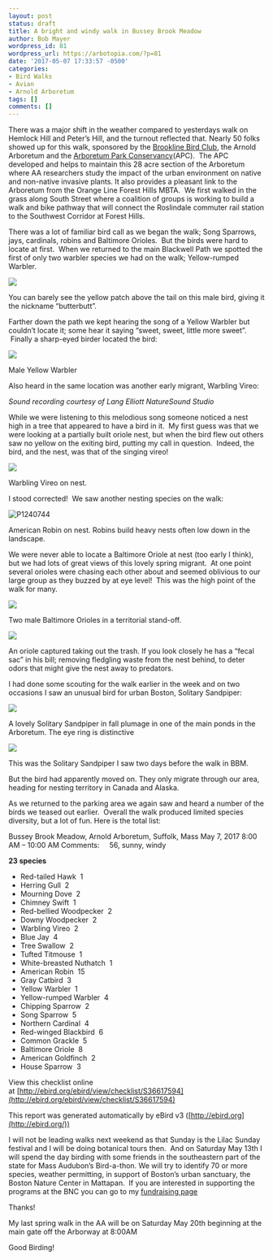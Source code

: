 ```yaml
---
layout: post
status: draft
title: A bright and windy walk in Bussey Brook Meadow
author: Bob Mayer
wordpress_id: 81
wordpress_url: https://arbotopia.com/?p=81
date: '2017-05-07 17:33:57 -0500'
categories:
- Bird Walks
- Avian
- Arnold Arboretum
tags: []
comments: []
---
```


There was a major shift in the weather compared to yesterdays walk on Hemlock Hill and Peter’s Hill, and the turnout reflected that. Nearly 50 folks showed up for this walk, sponsored by the [Brookline Bird Club](http://www.brooklinebirdclub.org/), the Arnold Arboretum and the [Arboretum Park Conservancy](http://www.arboretumparkconservancy.org/)(APC).  The APC developed and helps to maintain this 28 acre section of the Arboretum where AA researchers study the impact of the urban environment on native and non-native invasive plants. It also provides a pleasant link to the Arboretum from the Orange Line Forest Hills MBTA.  We first walked in the grass along South Street where a coalition of groups is working to build a walk and bike pathway that will connect the Roslindale commuter rail station to the Southwest Corridor at Forest Hills.

There was a lot of familiar bird call as we began the walk; Song Sparrows, jays, cardinals, robins and Baltimore Orioles.  But the birds were hard to locate at first.  When we returned to the main Blackwell Path we spotted the first of only two warbler species we had on the walk; Yellow-rumped Warbler.

![](/images/2018/11/P1120856.jpg)

You can barely see the yellow patch above the tail on this male bird, giving it the nickname “butterbutt”.

Farther down the path we kept hearing the song of a Yellow Warbler but couldn’t locate it; some hear it saying “sweet, sweet, little more sweet”.  Finally a sharp-eyed birder located the bird:

![](/images/2018/11/P1080518_1.jpg)

Male Yellow Warbler

Also heard in the same location was another early migrant, Warbling Vireo:

_Sound recording courtesy of Lang Elliott NatureSound Studio﻿_

While we were listening to this melodious song someone noticed a nest high in a tree that appeared to have a bird in it.  My first guess was that we were looking at a partially built oriole nest, but when the bird flew out others saw no yellow on the exiting bird, putting my call in question.  Indeed, the bird, and the nest, was that of the singing vireo!

![](/images/2018/11/P1280042.jpg)

Warbling Vireo on nest.

I stood corrected!  We saw another nesting species on the walk:

![P1240744](/images/2015/05/P1240744.jpg)

American Robin on nest. Robins build heavy nests often low down in the landscape.

We were never able to locate a Baltimore Oriole at nest (too early I think), but we had lots of great views of this lovely spring migrant.  At one point several orioles were chasing each other about and seemed oblivious to our large group as they buzzed by at eye level!  This was the high point of the walk for many.

![](/images/2018/11/P1160016.jpg)

Two male Baltimore Orioles in a territorial stand-off.

![](/images/2018/11/P1030030.jpg)

An oriole captured taking out the trash. If you look closely he has a “fecal sac” in his bill; removing fledgling waste from the nest behind, to deter odors that might give the nest away to predators.

I had done some scouting for the walk earlier in the week and on two occasions I saw an unusual bird for urban Boston, Solitary Sandpiper:

![](/images/2018/11/P1020469.jpg)

A lovely Solitary Sandpiper in fall plumage in one of the main ponds in the Arboretum. The eye ring is distinctive

![](/images/2018/11/P1160036.jpg)

This was the Solitary Sandpiper I saw two days before the walk in BBM.

But the bird had apparently moved on. They only migrate through our area, heading for nesting territory in Canada and Alaska.

As we returned to the parking area we again saw and heard a number of the birds we teased out earlier.  Overall the walk produced limited species diversity, but a lot of fun. Here is the total list:

Bussey Brook Meadow, Arnold Arboretum, Suffolk, Mass
May 7, 2017 8:00 AM – 10:00 AM
Comments:     56, sunny, windy

**23 species**

*   Red-tailed Hawk  1
*   Herring Gull  2
*   Mourning Dove  2
*   Chimney Swift  1
*   Red-bellied Woodpecker  2
*   Downy Woodpecker  2
*   Warbling Vireo  2
*   Blue Jay  4
*   Tree Swallow  2
*   Tufted Titmouse  1
*   White-breasted Nuthatch  1
*   American Robin  15
*   Gray Catbird  3
*   Yellow Warbler  1
*   Yellow-rumped Warbler  4
*   Chipping Sparrow  2
*   Song Sparrow  5
*   Northern Cardinal  4
*   Red-winged Blackbird  6
*   Common Grackle  5
*   Baltimore Oriole  8
*   American Goldfinch  2
*   House Sparrow  3

View this checklist online at [http://ebird.org/ebird/view/checklist/S36617594](http://ebird.org/ebird/view/checklist/S36617594)

This report was generated automatically by eBird v3 ([http://ebird.org](http://ebird.org/))

I will not be leading walks next weekend as that Sunday is the Lilac Sunday festival and I will be doing botanical tours then.  And on Saturday May 13th I will spend the day birding with some friends in the southeastern part of the state for Mass Audubon’s Bird-a-thon. We will try to identify 70 or more species, weather permitting, in support of Boston’s urban sanctuary, the Boston Nature Center in Mattapan.  If you are interested in supporting the programs at the BNC you can go to my [fundraising page](https://goo.gl/vBoKGt)

Thanks!

My last spring walk in the AA will be on Saturday May 20th beginning at the main gate off the Arborway at 8:00AM

Good Birding!

